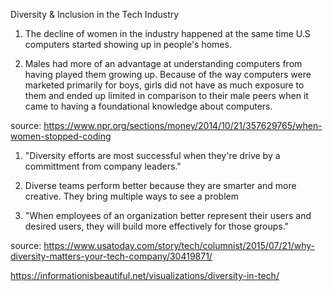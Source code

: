 Diversity & Inclusion in the Tech Industry

1. The decline of women in the industry happened at the same time U.S computers started showing up in people's homes.

2. Males had more of an advantage at understanding computers from having played them growing up. Because of the way computers were marketed primarily for boys, girls did not have as much exposure to them and ended up limited in comparison to their male peers when it came to having a foundational knowledge about computers.

source: https://www.npr.org/sections/money/2014/10/21/357629765/when-women-stopped-coding

1. "Diversity efforts are most successful when they're drive by a committment from company leaders."

2. Diverse teams perform better because they are smarter and more creative. They bring multiple ways to see a problem
    
3. "When employees of an organization better represent their users and desired users, they will build more effectively for those groups." 

source: https://www.usatoday.com/story/tech/columnist/2015/07/21/why-diversity-matters-your-tech-company/30419871/

https://informationisbeautiful.net/visualizations/diversity-in-tech/
